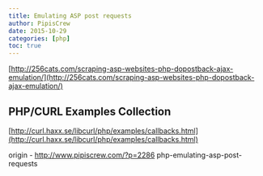 ```yaml
---
title: Emulating ASP post requests
author: PipisCrew
date: 2015-10-29
categories: [php]
toc: true
---
```


[http://256cats.com/scraping-asp-websites-php-dopostback-ajax-emulation/](http://256cats.com/scraping-asp-websites-php-dopostback-ajax-emulation/)

## PHP/CURL Examples Collection

[http://curl.haxx.se/libcurl/php/examples/callbacks.html](http://curl.haxx.se/libcurl/php/examples/callbacks.html)

origin - http://www.pipiscrew.com/?p=2286 php-emulating-asp-post-requests